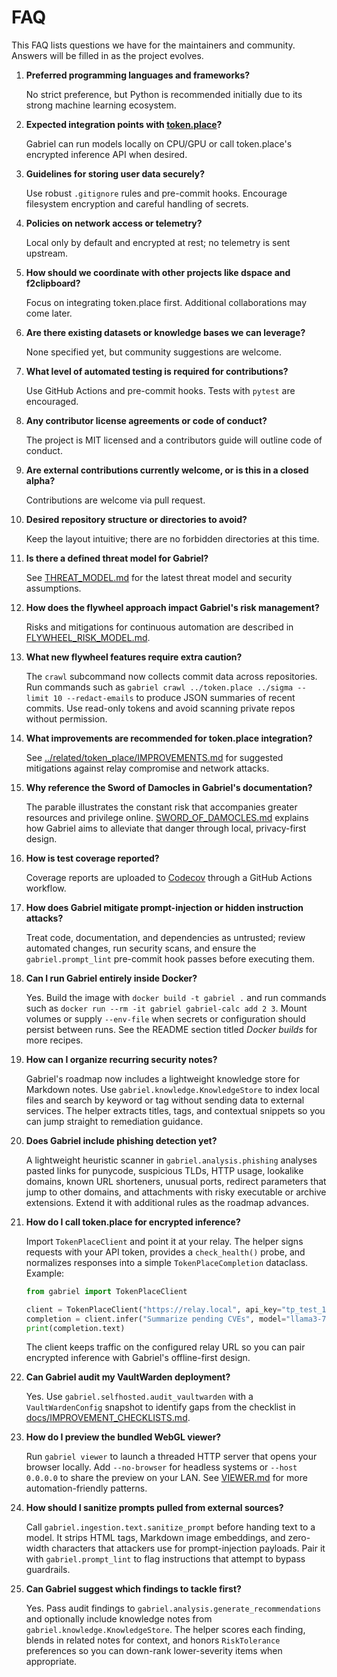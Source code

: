 # FAQ

This FAQ lists questions we have for the maintainers and community. Answers will be filled in as the project evolves.

1. **Preferred programming languages and frameworks?**

   No strict preference, but Python is recommended initially due to its strong machine learning ecosystem.

2. **Expected integration points with [token.place](https://github.com/futuroptimist/token.place)?**

   Gabriel can run models locally on CPU/GPU or call token.place's encrypted inference API when desired.

3. **Guidelines for storing user data securely?**

   Use robust `.gitignore` rules and pre-commit hooks. Encourage filesystem encryption and careful handling of secrets.

4. **Policies on network access or telemetry?**

   Local only by default and encrypted at rest; no telemetry is sent upstream.

5. **How should we coordinate with other projects like dspace and f2clipboard?**

   Focus on integrating token.place first. Additional collaborations may come later.

6. **Are there existing datasets or knowledge bases we can leverage?**

   None specified yet, but community suggestions are welcome.

7. **What level of automated testing is required for contributions?**

   Use GitHub Actions and pre-commit hooks. Tests with `pytest` are encouraged.

8. **Any contributor license agreements or code of conduct?**

   The project is MIT licensed and a contributors guide will outline code of conduct.

9. **Are external contributions currently welcome, or is this in a closed alpha?**

   Contributions are welcome via pull request.

10. **Desired repository structure or directories to avoid?**

    Keep the layout intuitive; there are no forbidden directories at this time.

11. **Is there a defined threat model for Gabriel?**

    See [THREAT_MODEL.md](THREAT_MODEL.md) for the latest threat model and security assumptions.

12. **How does the flywheel approach impact Gabriel's risk management?**

    Risks and mitigations for continuous automation are described in [FLYWHEEL_RISK_MODEL.md](FLYWHEEL_RISK_MODEL.md).

13. **What new flywheel features require extra caution?**

    The `crawl` subcommand now collects commit data across repositories. Run commands
    such as ``gabriel crawl ../token.place ../sigma --limit 10 --redact-emails`` to
    produce JSON summaries of recent commits. Use read-only tokens and avoid scanning
    private repos without permission.

14. **What improvements are recommended for token.place integration?**

    See [../related/token_place/IMPROVEMENTS.md](../related/token_place/IMPROVEMENTS.md) for suggested mitigations against relay compromise and network attacks.

15. **Why reference the Sword of Damocles in Gabriel's documentation?**

    The parable illustrates the constant risk that accompanies greater resources and privilege online. [SWORD_OF_DAMOCLES.md](SWORD_OF_DAMOCLES.md) explains how Gabriel aims to alleviate that danger through local, privacy-first design.

16. **How is test coverage reported?**

    Coverage reports are uploaded to [Codecov](https://about.codecov.io/) through a GitHub Actions workflow.

17. **How does Gabriel mitigate prompt-injection or hidden instruction attacks?**

    Treat code, documentation, and dependencies as untrusted; review automated
    changes, run security scans, and ensure the `gabriel.prompt_lint`
    pre-commit hook passes before executing them.

18. **Can I run Gabriel entirely inside Docker?**

    Yes. Build the image with `docker build -t gabriel .` and run commands such as `docker run --rm -it gabriel gabriel-calc add 2 3`. Mount volumes or supply `--env-file` when secrets or configuration should persist between runs. See the README section titled *Docker builds* for more recipes.

19. **How can I organize recurring security notes?**

    Gabriel's roadmap now includes a lightweight knowledge store for Markdown notes.
    Use `gabriel.knowledge.KnowledgeStore` to index local files and search by keyword
    or tag without sending data to external services. The helper extracts titles,
    tags, and contextual snippets so you can jump straight to remediation guidance.

20. **Does Gabriel include phishing detection yet?**

    A lightweight heuristic scanner in `gabriel.analysis.phishing` analyses pasted links for
    punycode, suspicious TLDs, HTTP usage, lookalike domains, known URL shorteners,
    unusual ports, redirect parameters that jump to other domains, and attachments with
    risky executable or archive extensions. Extend it with additional rules as the
    roadmap advances.

21. **How do I call token.place for encrypted inference?**

    Import `TokenPlaceClient` and point it at your relay. The helper signs requests with your API
    token, provides a `check_health()` probe, and normalizes responses into a simple
    `TokenPlaceCompletion` dataclass. Example:

    ```python
    from gabriel import TokenPlaceClient

    client = TokenPlaceClient("https://relay.local", api_key="tp_test_123")
    completion = client.infer("Summarize pending CVEs", model="llama3-70b")
    print(completion.text)
    ```

    The client keeps traffic on the configured relay URL so you can pair encrypted inference with
    Gabriel's offline-first design.

22. **Can Gabriel audit my VaultWarden deployment?**

    Yes. Use `gabriel.selfhosted.audit_vaultwarden` with a `VaultWardenConfig` snapshot to identify gaps from the checklist in [docs/IMPROVEMENT_CHECKLISTS.md](../IMPROVEMENT_CHECKLISTS.md#vaultwarden).

23. **How do I preview the bundled WebGL viewer?**

    Run `gabriel viewer` to launch a threaded HTTP server that opens your browser locally. Add
    `--no-browser` for headless systems or `--host 0.0.0.0` to share the preview on your LAN. See
    [VIEWER.md](VIEWER.md) for more automation-friendly patterns.

24. **How should I sanitize prompts pulled from external sources?**

    Call `gabriel.ingestion.text.sanitize_prompt` before handing text to a model. It strips HTML tags,
    Markdown image embeddings, and zero-width characters that attackers use for
    prompt-injection payloads. Pair it with `gabriel.prompt_lint` to flag instructions that
    attempt to bypass guardrails.

25. **Can Gabriel suggest which findings to tackle first?**

    Yes. Pass audit findings to `gabriel.analysis.generate_recommendations` and
    optionally include knowledge notes from `gabriel.knowledge.KnowledgeStore`. The helper
    scores each finding, blends in related notes for context, and honors `RiskTolerance`
    preferences so you can down-rank lower-severity items when appropriate.
